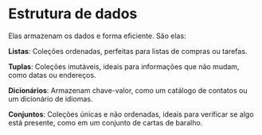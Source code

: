 # Estrutura de dados
Elas armazenam os dados e forma eficiente. São elas:

**Listas**: Coleções ordenadas, perfeitas para listas de compras ou tarefas.

**Tuplas**: Coleções imutáveis, ideais para informações que não mudam, como datas ou endereços.

**Dicionários**: Armazenam chave-valor, como um catálogo de contatos ou um dicionário de idiomas.

**Conjuntos**: Coleções únicas e não ordenadas, ideais para verificar se algo está presente, como em um conjunto de cartas de baralho.
